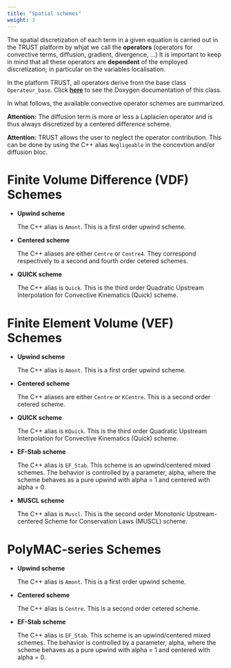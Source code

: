 ```yaml
---
title: "Spatial schemes"
weight: 3
---
```


The spatial discretization of each term in a given equation is carried out in the TRUST platform by whjat we call the **operators** (operators for convective terms, diffusion, gradient, divergence, ...) It is important to keep in mind that all these operators are **dependent** of the employed discretization; in particular on the variables localisation.

In the platform TRUST, all operators derive from the base class `Operateur_base`. Click **[here](https://cea-trust-platform.github.io/TRUST_Doxygen.github.io/html/classOperateur__base.html)** to see the Doxygen documentation of this class.

In what follows, the available convective operator schemes are summarized.

**Attention:** The diffusion term is more or less a Laplacien operator and is thus always discretized by a centered difference scheme.

**Attention:** TRUST allows the user to neglect the operator contribution. This can be done by using the C++ alias `Negligeable` in the concevtion and/or diffusion bloc.

# Finite Volume Difference (VDF) Schemes

- **Upwind scheme**

	The C++ alias is `Amont`. This is a first order upwind scheme.

- **Centered scheme**

	The C++ aliases are either `Centre` or `Centre4`. They correspond respectively to a second and fourth order cetered schemes.

- **QUICK scheme**

	The C++ alias is `Quick`. This is the third order Quadratic Upstream Interpolation for Convective Kinematics (Quick) scheme.

# Finite Element Volume (VEF) Schemes

- **Upwind scheme**

	The C++ alias is `Amont`. This is a first order upwind scheme.

- **Centered scheme**

	The C++ aliases are either `Centre` or `KCentre`. This is a second order cetered scheme.

- **QUICK scheme**

	The C++ alias is `KQuick`. This is the third order Quadratic Upstream Interpolation for Convective Kinematics (Quick) scheme.
	
- **EF-Stab scheme**

	The C++ alias is `EF_Stab`. This scheme is an upwind/centered mixed schemes. The behavior is controlled by a parameter, alpha, where the scheme behaves as a pure upwind with alpha = 1 and centered with alpha = 0.
	
- **MUSCL scheme**

	The C++ alias is `Muscl`. This is the second order Monotonic Upstream-centered Scheme for Conservation Laws (MUSCL) scheme.

# PolyMAC-series Schemes

- **Upwind scheme**

	The C++ alias is `Amont`. This is a first order upwind scheme.

- **Centered scheme**

	The C++ alias is `Centre`. This is a second order cetered scheme.
	
- **EF-Stab scheme**

	The C++ alias is `EF_Stab`. This scheme is an upwind/centered mixed schemes. The behavior is controlled by a parameter, alpha, where the scheme behaves as a pure upwind with alpha = 1 and centered with alpha = 0.
